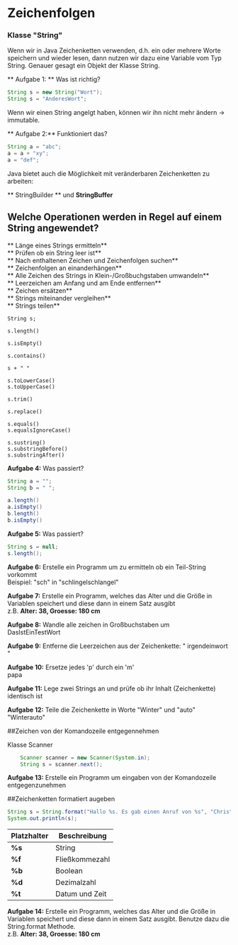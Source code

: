 # Zeichenfolgen


### Klasse "String"
Wenn wir in Java Zeichenketten verwenden, d.h. ein oder mehrere Worte speichern und wieder lesen, dann nutzen wir dazu 
eine Variable vom Typ String. Genauer gesagt ein Objekt der Klasse String.

** Aufgabe 1: ** Was ist richtig?
```java
String s = new String("Wort");
String s = "AnderesWort";
```

Wenn wir einen String angelgt haben, können wir ihn nicht mehr ändern -> immutable.

** Aufgabe 2:** Funktioniert das?
```java
String a = "abc";
a = a + "xy";
a = "def";

```

Java bietet auch die Möglichkeit mit veränderbaren Zeichenketten zu arbeiten:

** StringBuilder ** und **StringBuffer**



## Welche Operationen werden in Regel auf einem String angewendet?

** Länge eines Strings ermitteln**  
** Prüfen ob ein String leer ist**  
** Nach enthaltenen Zeichen und Zeichenfolgen suchen**  
** Zeichenfolgen an einanderhängen**  
** Alle Zeichen des Strings in Klein-/Großbuchgstaben umwandeln**  
** Leerzeichen am Anfang und am Ende entfernen**  
** Zeichen ersätzen**  
** Strings miteinander vergleihen**  
** Strings teilen**  

```jave
String s;

s.length()

s.isEmpty()

s.contains()

s + " "

s.toLowerCase()
s.toUpperCase()

s.trim()

s.replace()

s.equals()
s.equalsIgnoreCase()

s.sustring()
s.substringBefore()
s.substringAfter()
```

**Aufgabe 4:** Was passiert?
```java
String a = "";
String b = " ";

a.length()
a.isEmpty()
b.length()
b.isEmpty()
```

**Aufgabe 5:** Was passiert?
```java
String s = null;
s.length();
```

**Aufgabe 6:** Erstelle ein Programm um zu ermitteln ob ein Teil-String vorkommt  
Beispiel: "sch" in "schlingelschlangel"

**Aufgabe 7:** Erstelle ein Programm, welches das Alter und die Größe in Variablen speichert und diese dann in einem Satz ausgibt  
z.B. **Alter: 38, Groesse: 180 cm**

**Aufgabe 8:** Wandle alle zeichen in Großbuchstaben um  
DasIstEinTestWort

**Aufgabe 9:** Entferne die Leerzeichen aus der Zeichenkette:
"   irgendeinwort       "

**Aufgabe 10:** Ersetze jedes 'p' durch ein 'm'  
papa

**Aufgabe 11:** Lege zwei Strings an und prüfe ob ihr Inhalt (Zeichenkette) identisch ist

**Aufgabe 12:** Teile die Zeichenkette in Worte "Winter" und "auto"  
"Winterauto"



##Zeichen von der Komandozeile entgegennehmen

Klasse Scanner

```java
    Scanner scanner = new Scanner(System.in);
    String s = scanner.next();
```

**Aufgabe 13:** Erstelle ein Programm um eingaben von der Komandozeile entgegenzunehmen

##Zeichenketten formatiert augeben

```java
String s = String.format("Hallo %s. Es gab einen Anruf von %s", "Chris", "Tom");
System.out.println(s);

```

Platzhalter | Beschreibung
--- | ---
**%s** | String
**%f** | Fließkommezahl
**%b** | Boolean
**%d** | Dezimalzahl
**%t** | Datum und Zeit 

**Aufgabe 14:** Erstelle ein Programm, welches das Alter und die Größe in Variablen speichert und diese dann in einem Satz ausgibt. Benutze dazu die String.format Methode.  
z.B. **Alter: 38, Groesse: 180 cm**





